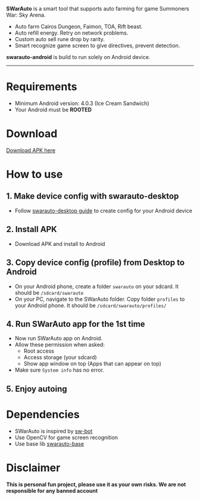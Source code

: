 **SWarAuto** is a smart tool that supports auto farming for game Summoners War: Sky Arena.
  - Auto farm Cairos Dungeon, Faimon, TOA, Rift beast.
  - Auto refill energy. Retry on network problems.
  - Custom auto sell rune drop by rarity.
  - Smart recognize game screen to give directives, prevent detection.

**swarauto-android** is build to run solely on Android device.

---

# Requirements
  - Minimum Android version: 4.0.3 (Ice Cream Sandwich)
  - Your Android must be **ROOTED**

# Download
[Download APK here](https://github.com/swarauto/swarauto-android/releases)

# How to use

## 1. Make device config with swarauto-desktop
  - Follow [swarauto-desktop guide](https://github.com/swarauto/swarauto-desktop) to create config for your Android device

## 2. Install APK
  - Download APK and install to Android

## 3. Copy device config (profile) from Desktop to Android
  - On your Android phone, create a folder `swarauto` on your sdcard. It should be `/sdcard/swarauto`
  - On your PC, navigate to the SWarAuto folder. Copy folder `profiles` to your Android phone. It should be `/sdcard/swarauto/profiles/`

## 4. Run SWarAuto app for the 1st time
  - Now run SWarAuto app on Android.
  - Allow these permission when asked:
    - Root access
    - Access storage (your sdcard)
    - Show app window on top (Apps that can appear on top)
  - Make sure `System info` has no error.

## 5. Enjoy autoing

# Dependencies
  - SWarAuto is inspired by [sw-bot](https://github.com/justindannguyen/sw-bot)
  - Use OpenCV for game screen recognition
  - Use base lib [swarauto-base](https://github.com/swarauto/swarauto-base)

# Disclaimer
**This is personal fun project, please use it as your own risks. We are not responsible for any banned account**

